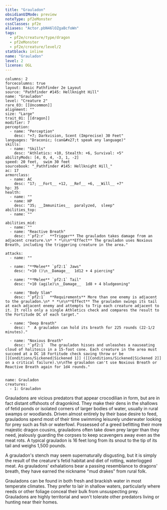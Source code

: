 ```yaml
---
title: "Grauladon"
obsidianUIMode: preview
noteType: pf2eMonster
cssClasses: pf2e
aliases: "Actor.pbN46lOZgaBcfoWn" 
tags:
  - pf2e/creature/type/dragon
  - pf2eMonster
  - pf2e/creature/level/2
statblock: inline
name: "Grauladon"
level: 2
license: OGL
---
```


```statblock
columns: 2
forcecolumns: true
layout: Basic Pathfinder 2e Layout
source: "Pathfinder #145: Hellknight Hill"
name: "Grauladon"
level: "Creature 2"
rare_03: [[Uncommon]]
alignment: ""
size: "Large"
trait_01: [[dragon]]
modifier: 7
perception:
  - name: "Perception"
    desc: "+7; Darkvision, Scent (Imprecise) 30 Feet"
languages: "Draconic; (can&#x27;t speak any language)"
skills:
  - name: "Skills"
    desc: "Athletics: +10, Stealth: +6, Survival: +5"
abilityMods: [4, 0, 4, -3, 1, -2]
speed: 20 feet,  swim 30 feet
sourcebook: "_Pathfinder #145: Hellknight Hill_"
ac: 17
armorclass:
  - name: AC
    desc: "17; __Fort__ +12, __Ref__ +6, __Will__ +7"
hp: 35
health:
  - name: ""
  - name: HP
    desc: "35; __Immunities__  paralyzed,  sleep"
abilities_top:
  - name: ""

abilities_mid:
  - name: ""
  - name: "Reactive Breath"
    desc: "`pf2:r`  **Trigger** The grauladon takes damage from an adjacent creature.\n* * *\n\n**Effect** The grauladon uses Noxious Breath, including the triggering creature in the area."

attacks:
  - name: ""

  - name: "**Melee** `pf2:1` Jaws"
    desc: "+10 ()\n__Damage__  1d12 + 4 piercing"

  - name: "**Melee** `pf2:1` Tail"
    desc: "+10 (agile)\n__Damage__  1d8 + 4 bludgeoning"

  - name: "Body Slam"
    desc: "`pf2:1`  **Requirements** More than one enemy is adjacent to the grauladon.\n* * *\n\n**Effect** The grauladon swings its tail at each adjacent enemy and attempts to Trip each creature adjacent to it. It rolls only a single Athletics check and compares the result to the Fortitude DC of each target."

  - name: "Deep Breath"
    desc: "  A grauladon can hold its breath for 225 rounds (22-1/2 minutes)."

  - name: "Noxious Breath"
    desc: "`pf2:1`  The grauladon hisses and unleashes a nauseating cloud of halitosis in a 15-foot cone. Each creature in the area must succeed at a DC 18 Fortitude check saving throw or be [[Conditions/Sickened|Sickened 1]] ([[Conditions/Sickened|Sickened 2]] on a critical failure).\n\nThe grauladon can't use Noxious Breath or Reactive Breath again for 1d4 rounds."
 
```

```encounter-table
name: Grauladon
creatures:
  - 1: Grauladon
```



Grauladons are vicious predators that appear crocodilian in form, but are in fact distant offshoots of dragonkind. They make their dens in the shallows of fetid ponds or isolated corners of larger bodies of water, usually in rural swamps or woodlands. Driven almost entirely by their base desire to feed, grauladons spend most of their time swimming leisurely underwater looking for prey such as fish or waterfowl. Possessed of a greed befitting their more majestic dragon cousins, grauladons often take down prey larger than they need, jealously guarding the corpses to keep scavengers away even as the meat rots. A typical grauladon is 16 feet long from its snout to the tip of its tail and weighs 1,500 pounds.

A grauladon's stench may seem supernaturally disgusting, but it is simply the result of the creature's fetid habitat and diet of rotting, waterlogged meat. As grauladons' exhalations bear a passing resemblance to dragons' breath, they have earned the nickname "mud drakes" from rural folk.

Grauladons can be found in both fresh and brackish water in most temperate climates. They prefer to lair in shallow waters, particularly where reeds or other foliage conceal their bulk from unsuspecting prey. Grauladons are highly territorial and won't tolerate other predators living or hunting near their homes.
